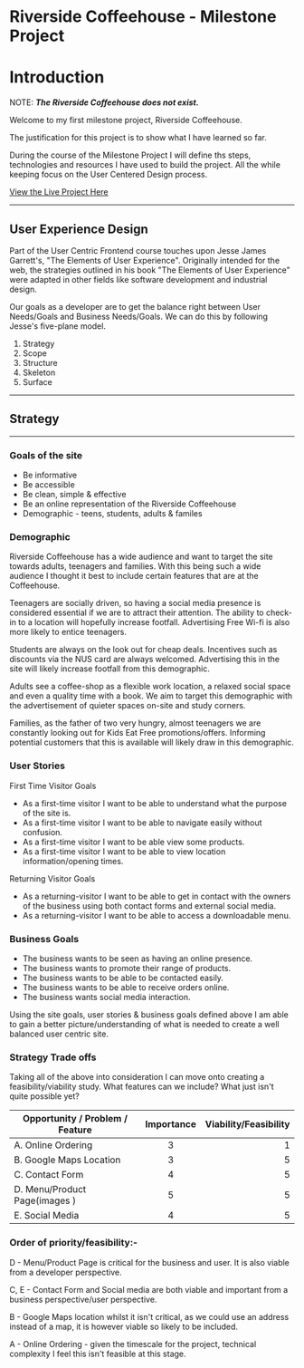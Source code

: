 # Riverside Coffeehouse - Milestone Project

Introduction
==

NOTE: **_The Riverside Coffeehouse does not exist._**

Welcome to my first milestone project, Riverside Coffeehouse.

The justification for this project is to show what I have learned so far.

During the course of the Milestone Project I will define ths steps, technologies and resources I have used to build the project. All the while keeping focus on the User Centered Design process.

[View the Live Project Here](#)

---

## User Experience Design



Part of the User Centric Frontend course touches upon Jesse James Garrett's, "The Elements of User Experience". Originally intended for the web, the strategies outlined in his book "The Elements of User Experience" were adapted in other fields like software development and industrial design.

Our goals as a developer are to get the balance right between User Needs/Goals and Business Needs/Goals. We can do this by following Jesse's five-plane model.


1. Strategy  
2. Scope
3. Structure
4. Skeleton
5. Surface

---
## Strategy 
---

### Goals of the site

* Be informative
* Be accessible
* Be clean, simple & effective
* Be an online representation of the Riverside Coffeehouse
* Demographic - teens, students, adults & familes

### Demographic

Riverside Coffeehouse has a wide audience and want to target the site towards adults, teenagers and families. With this being such a wide audience I thought it best to include certain features that are at the Coffeehouse. 

Teenagers are socially driven, so having a social media presence is considered essential if we are to attract their attention. The ability to check-in to a location will hopefully increase footfall. Advertising Free Wi-fi is also more likely to entice teenagers.

Students are always on the look out for cheap deals. Incentives such as discounts via the NUS card are always welcomed. Advertising this in the site will likely increase footfall from this demographic.

Adults see a coffee-shop as a flexible work location, a relaxed social space and even a quality time with a book. We aim to target this demographic with the advertisement of quieter spaces on-site and study corners.

Families, as the father of two very hungry, almost teenagers we are constantly looking out for Kids Eat Free promotions/offers. Informing potential customers that this is available will likely draw in this demographic.


### User Stories

First Time Visitor Goals

- As a first-time visitor I want to be able to understand what the purpose of the site is.
- As a first-time visitor I want to be able to navigate easily without confusion.
- As a first-time visitor I want to be able view some products.
- As a first-time visitor I want to be able to view location information/opening times.

Returning Visitor Goals 

- As a returning-visitor I want to be able to get in contact with the owners of the business using both contact forms and external social media.
- As a returning-visitor I want to be able to access a downloadable menu.


### Business Goals

- The business wants to be seen as having an online presence.
- The business wants to promote their range of products.
- The business wants to be able to be contacted easily.
- The business wants to be able to receive orders online.
- The business wants social media interaction.


Using the site goals, user stories & business goals defined above I am able to gain a better picture/understanding of what is needed to create a well balanced user centric site.

### Strategy Trade offs

Taking all of the above into consideration I can move onto creating a feasibility/viability study. What features can we include? What just isn't quite possible yet?

| Opportunity / Problem / Feature        | Importance  | Viability/Feasibility |
| -------------                          |:---:        | -----:    |
| A. Online Ordering                        | 3           |   1       |
| B. Google Maps Location                   | 3           |   5       |
| C. Contact Form                           | 4           |   5       |
| D. Menu/Product Page(images )             | 5           |   5       |
| E. Social Media                           | 4           |   5       |            
### Order of priority/feasibility:-

D - Menu/Product Page is critical for the business and user. It is also viable from a developer perspective.

C, E - Contact Form and Social media are both viable and important from a business perspective/user perspective.

B - Google Maps location whilst it isn't critical, as we could use an address instead of a map, it is however viable so likely to be included.

A - Online Ordering - given the timescale for the project, technical complexity I feel this isn't feasible at this stage. 


